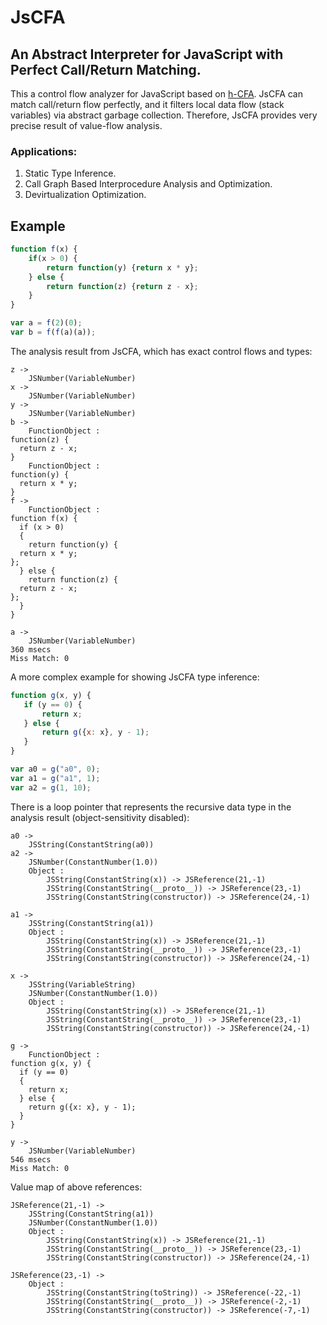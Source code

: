 # JsCFA
## An Abstract Interpreter for JavaScript with Perfect Call/Return Matching.

This a control flow analyzer for JavaScript based on [h-CFA](http://dc.uwm.edu/etd/1300/).
JsCFA can match call/return flow perfectly, and it filters local data flow (stack variables) via abstract garbage collection.
Therefore, JsCFA provides very precise result of value-flow analysis. 

### Applications:
1. Static Type Inference.
2. Call Graph Based Interprocedure Analysis and Optimization. 
3. Devirtualization Optimization.

## Example  
```javascript
function f(x) {
    if(x > 0) {
        return function(y) {return x * y};
    } else {
        return function(z) {return z - x};
    }
}

var a = f(2)(0);
var b = f(f(a)(a));
```

The analysis result from JsCFA, which has exact control flows and types:
```
z -> 
    JSNumber(VariableNumber)
x -> 
    JSNumber(VariableNumber)
y -> 
    JSNumber(VariableNumber)
b -> 
    FunctionObject : 
function(z) {
  return z - x;
}
    FunctionObject : 
function(y) {
  return x * y;
}
f -> 
    FunctionObject : 
function f(x) {
  if (x > 0) 
  {
    return function(y) {
  return x * y;
};
  } else {
    return function(z) {
  return z - x;
};
  }
}

a -> 
    JSNumber(VariableNumber)
360 msecs
Miss Match: 0
```

A more complex example for showing JsCFA type inference:
 ```javascript
function g(x, y) {
    if (y == 0) {
        return x;
    } else {
        return g({x: x}, y - 1);
    }
}

var a0 = g("a0", 0);
var a1 = g("a1", 1);
var a2 = g(1, 10);
 ```
 
 There is a loop pointer that represents the recursive data type in the analysis result (object-sensitivity disabled):
 ```
 a0 -> 
     JSString(ConstantString(a0))
 a2 -> 
     JSNumber(ConstantNumber(1.0))
     Object : 
         JSString(ConstantString(x)) -> JSReference(21,-1)
         JSString(ConstantString(__proto__)) -> JSReference(23,-1)
         JSString(ConstantString(constructor)) -> JSReference(24,-1)
 
 a1 -> 
     JSString(ConstantString(a1))
     Object : 
         JSString(ConstantString(x)) -> JSReference(21,-1)
         JSString(ConstantString(__proto__)) -> JSReference(23,-1)
         JSString(ConstantString(constructor)) -> JSReference(24,-1)
 
 x -> 
     JSString(VariableString)
     JSNumber(ConstantNumber(1.0))
     Object : 
         JSString(ConstantString(x)) -> JSReference(21,-1)
         JSString(ConstantString(__proto__)) -> JSReference(23,-1)
         JSString(ConstantString(constructor)) -> JSReference(24,-1)
 
 g -> 
     FunctionObject : 
 function g(x, y) {
   if (y == 0) 
   {
     return x;
   } else {
     return g({x: x}, y - 1);
   }
 }
 
 y -> 
     JSNumber(VariableNumber)
 546 msecs
 Miss Match: 0
 ```
 
 Value map of above references:
  ```
  JSReference(21,-1) ->
      JSString(ConstantString(a1))
      JSNumber(ConstantNumber(1.0))
      Object : 
          JSString(ConstantString(x)) -> JSReference(21,-1)
          JSString(ConstantString(__proto__)) -> JSReference(23,-1)
          JSString(ConstantString(constructor)) -> JSReference(24,-1)
          
  JSReference(23,-1) ->
      Object : 
          JSString(ConstantString(toString)) -> JSReference(-22,-1)
          JSString(ConstantString(__proto__)) -> JSReference(-2,-1)
          JSString(ConstantString(constructor)) -> JSReference(-7,-1)
  ```
